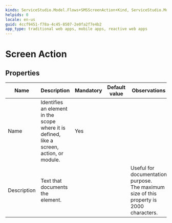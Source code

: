 ```yaml
---
kinds: ServiceStudio.Model.Flows+SMSScreenAction+Kind, ServiceStudio.Model.Flows+WebScreenAction+Kind
helpids: 0
locale: en-us
guid: 4ccf9451-f78a-4c45-8507-2e0fa2f7e4b2
app_type: traditional web apps, mobile apps, reactive web apps
---
```


# Screen Action


## Properties

<table markdown="1">
<thead>
<tr>
<th>Name</th>
<th>Description</th>
<th>Mandatory</th>
<th>Default value</th>
<th>Observations</th>
</tr>
</thead>
<tbody>
<tr>
<td title="Name">Name</td>
<td>Identifies an element in the scope where it is defined, like a screen, action, or module.</td>
<td>Yes</td>
<td></td>
<td></td>
</tr>
<tr>
<td title="Description">Description</td>
<td>Text that documents the element.</td>
<td></td>
<td></td>
<td>Useful for documentation purpose.<br/>The maximum size of this property is 2000 characters.</td>
</tr>
</tbody>
</table>

